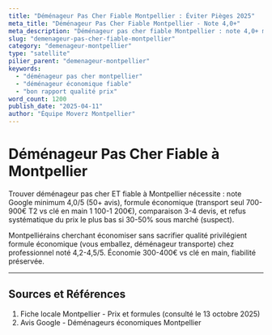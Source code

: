 ```yaml
---
title: "Déménageur Pas Cher Fiable Montpellier : Éviter Pièges 2025"
meta_title: "Déménageur Pas Cher Fiable Montpellier - Note 4,0+"
meta_description: "Déménageur pas cher fiable Montpellier : note 4,0+ mini, formule économique, 3+ devis, pas 1er prix qualité."
slug: "demenageur-pas-cher-fiable-montpellier"
category: "demenageur-montpellier"
type: "satellite"
pilier_parent: "demenageur-montpellier"
keywords:
  - "déménageur pas cher montpellier"
  - "déménageur économique fiable"
  - "bon rapport qualité prix"
word_count: 1200
publish_date: "2025-04-11"
author: "Équipe Moverz Montpellier"
---
```


# Déménageur Pas Cher Fiable à Montpellier

Trouver déménageur pas cher ET fiable à Montpellier nécessite : note Google minimum 4,0/5 (50+ avis), formule économique (transport seul 700-900€ T2 vs clé en main 1 100-1 200€), comparaison 3-4 devis, et refus systématique du prix le plus bas si 30-50% sous marché (suspect).

Montpelliérains cherchant économiser sans sacrifier qualité privilégient formule économique (vous emballez, déménageur transporte) chez professionnel noté 4,2-4,5/5. Économie 300-400€ vs clé en main, fiabilité préservée.

---

## Sources et Références

1. Fiche locale Montpellier - Prix et formules (consulté le 13 octobre 2025)
2. Avis Google - Déménageurs économiques Montpellier

